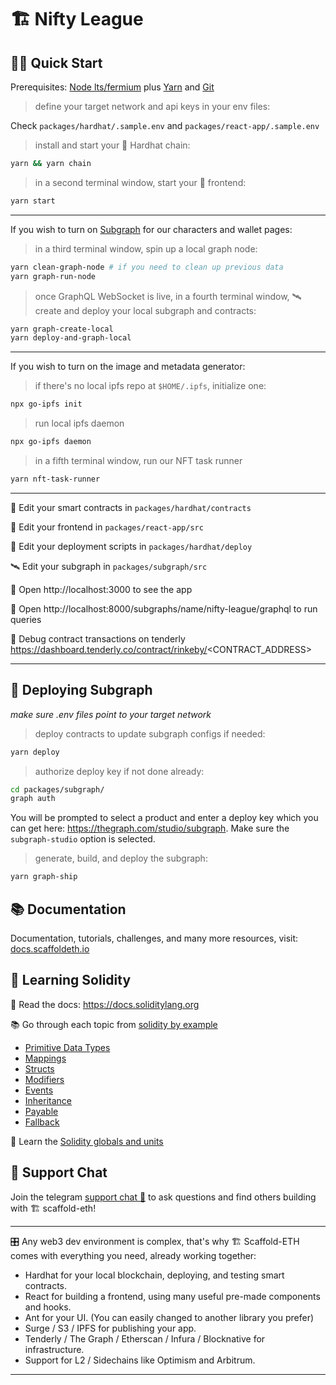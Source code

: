 # 🏗 Nifty League

## 🏄‍♂️ Quick Start

Prerequisites: [Node lts/fermium](https://nodejs.org/download/release/latest-fermium/) plus [Yarn](https://classic.yarnpkg.com/en/docs/install/) and [Git](https://git-scm.com/downloads)

> define your target network and api keys in your env files:

Check `packages/hardhat/.sample.env` and `packages/react-app/.sample.env`

> install and start your 👷‍ Hardhat chain:

```bash
yarn && yarn chain
```

> in a second terminal window, start your 📱 frontend:

```bash
yarn start
```

---

If you wish to turn on [Subgraph](https://thegraph.com/) for our characters and wallet pages:

> in a third terminal window, spin up a local graph node:

```bash
yarn clean-graph-node # if you need to clean up previous data
yarn graph-run-node
```

> once GraphQL WebSocket is live, in a fourth terminal window, 🛰 create and deploy your local subgraph and contracts:

```bash
yarn graph-create-local
yarn deploy-and-graph-local
```

---

If you wish to turn on the image and metadata generator:

> if there's no local ipfs repo at `$HOME/.ipfs`, initialize one:

```bash
npx go-ipfs init
```

> run local ipfs daemon

```bash
npx go-ipfs daemon
```

> in a fifth terminal window, run our NFT task runner

```bash
yarn nft-task-runner
```

---

🔏 Edit your smart contracts in `packages/hardhat/contracts`

📝 Edit your frontend in `packages/react-app/src`

💼 Edit your deployment scripts in `packages/hardhat/deploy`

🛰 Edit your subgraph in `packages/subgraph/src`

📱 Open http://localhost:3000 to see the app

📡 Open http://localhost:8000/subgraphs/name/nifty-league/graphql to run queries

👾 Debug contract transactions on tenderly https://dashboard.tenderly.co/contract/rinkeby/<CONTRACT_ADDRESS>

---

## 📡 Deploying Subgraph

_make sure .env files point to your target network_

> deploy contracts to update subgraph configs if needed:

```bash
yarn deploy
```

> authorize deploy key if not done already:

```bash
cd packages/subgraph/
graph auth
```

You will be prompted to select a product and enter a deploy key which you can get here: https://thegraph.com/studio/subgraph. Make sure the `subgraph-studio` option is selected.

> generate, build, and deploy the subgraph:

```bash
yarn graph-ship
```

## 📚 Documentation

Documentation, tutorials, challenges, and many more resources, visit: [docs.scaffoldeth.io](https://docs.scaffoldeth.io)

## 🔭 Learning Solidity

📕 Read the docs: https://docs.soliditylang.org

📚 Go through each topic from [solidity by example](https://solidity-by-example.org)

- [Primitive Data Types](https://solidity-by-example.org/primitives/)
- [Mappings](https://solidity-by-example.org/mapping/)
- [Structs](https://solidity-by-example.org/structs/)
- [Modifiers](https://solidity-by-example.org/function-modifier/)
- [Events](https://solidity-by-example.org/events/)
- [Inheritance](https://solidity-by-example.org/inheritance/)
- [Payable](https://solidity-by-example.org/payable/)
- [Fallback](https://solidity-by-example.org/fallback/)

📧 Learn the [Solidity globals and units](https://solidity.readthedocs.io/en/v0.6.6/units-and-global-variables.html)

## 💬 Support Chat

Join the telegram [support chat 💬](https://t.me/joinchat/KByvmRe5wkR-8F_zz6AjpA) to ask questions and find others building with 🏗 scaffold-eth!

---

🎛 Any web3 dev environment is complex, that's why 🏗 Scaffold-ETH comes with everything you need, already working together:

- Hardhat for your local blockchain, deploying, and testing smart contracts.
- React for building a frontend, using many useful pre-made components and hooks.
- Ant for your UI. (You can easily changed to another library you prefer)
- Surge / S3 / IPFS for publishing your app.
- Tenderly / The Graph / Etherscan / Infura / Blocknative for infrastructure.
- Support for L2 / Sidechains like Optimism and Arbitrum.

---
